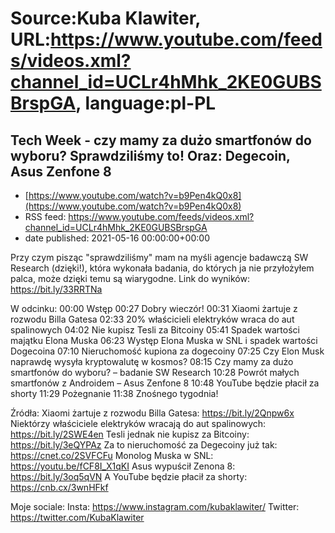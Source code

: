 # Source:Kuba Klawiter, URL:https://www.youtube.com/feeds/videos.xml?channel_id=UCLr4hMhk_2KE0GUBSBrspGA, language:pl-PL

## Tech Week - czy mamy za dużo smartfonów do wyboru? Sprawdziliśmy to! Oraz: Degecoin, Asus Zenfone 8
 - [https://www.youtube.com/watch?v=b9Pen4kQ0x8](https://www.youtube.com/watch?v=b9Pen4kQ0x8)
 - RSS feed: https://www.youtube.com/feeds/videos.xml?channel_id=UCLr4hMhk_2KE0GUBSBrspGA
 - date published: 2021-05-16 00:00:00+00:00

Przy czym pisząc "sprawdziliśmy" mam na myśli agencje badawczą SW Research (dzięki!), która wykonała badania, do których ja nie przyłożyłem palca, może dzięki temu są wiarygodne. Link do wyników: https://bit.ly/33RRTNa

W odcinku:
00:00 Wstęp
00:27 Dobry wieczór!
00:31 Xiaomi żartuje z rozwodu Billa Gatesa
02:33 20% właścicieli elektryków wraca do aut spalinowych
04:02 Nie kupisz Tesli za Bitcoiny
05:41 Spadek wartości majątku Elona Muska
06:23 Występ Elona Muska w SNL i spadek wartości Dogecoina
07:10 Nieruchomość kupiona za dogecoiny
07:25 Czy Elon Musk naprawdę wysyła kryptowalutę w kosmos?
08:15 Czy mamy za dużo smartfonów do wyboru? – badanie SW Research
10:28 Powrót małych smartfonów z Androidem – Asus Zenfone 8
10:48 YouTube będzie płacił za shorty
11:29 Pożegnanie
11:38 Znośnego tygodnia!

Źródła:
Xiaomi żartuje z rozwodu Billa Gatesa: https://bit.ly/2Qnpw6x
Niektórzy właściciele elektryków wracają do aut spalinowych: https://bit.ly/2SWE4en
Tesli jednak nie kupisz za Bitcoiny: https://bit.ly/3eQYPAz
Za to nieruchomość za Degecoiny już tak: https://cnet.co/2SVFCFu
Monolog Muska w SNL: https://youtu.be/fCF8I_X1qKI
Asus wypuścił Zenona 8: https://bit.ly/3oq5qVN
A YouTube będzie płacił za shorty: https://cnb.cx/3wnHFkf

Moje sociale:
Insta: https://www.instagram.com/kubaklawiter/
Twitter: https://twitter.com/KubaKlawiter

